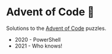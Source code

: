 # Advent of Code :santa:
 Solutions to the [Advent of Code](http://adventofcode.com/) puzzles.
 
 - 2020 - PowerShell
 - 2021 - Who knows!
